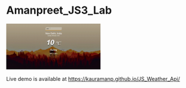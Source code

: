# Amanpreet_JS3_Lab
<img src="video.gif" width="50%" height="50%" />

Live demo is available at https://kauramanp.github.io/JS_Weather_Api/

 
